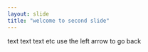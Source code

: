 ```yaml
---
layout: slide
title: "welcome to second slide"
---
```

text text text etc
use the left arrow to go back
